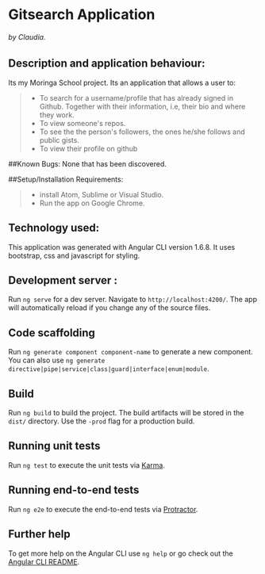 # Gitsearch Application
###### by Claudia.

## Description and application behaviour:
Its my Moringa School project. Its an application that allows a user to:
> * To search for a username/profile that has already signed in Github. Together with their information, i.e, their bio and where they work.
> * To view someone's repos.
> * To see the the person's followers, the ones he/she follows and public gists.
> * To view their profile on github

##Known Bugs:
None that has been discovered.

##Setup/Installation Requirements:
> * install Atom, Sublime or Visual Studio.
> * Run the app on Google Chrome.

## Technology used:
This application was generated with Angular CLI version 1.6.8.
It uses bootstrap, css and javascript for styling.

## Development server :
Run `ng serve` for a dev server. Navigate to `http://localhost:4200/`. The app will automatically reload if you change any of the source files.

## Code scaffolding

Run `ng generate component component-name` to generate a new component. You can also use `ng generate directive|pipe|service|class|guard|interface|enum|module`.

## Build

Run `ng build` to build the project. The build artifacts will be stored in the `dist/` directory. Use the `-prod` flag for a production build.

## Running unit tests

Run `ng test` to execute the unit tests via [Karma](https://karma-runner.github.io).

## Running end-to-end tests

Run `ng e2e` to execute the end-to-end tests via [Protractor](http://www.protractortest.org/).

## Further help

To get more help on the Angular CLI use `ng help` or go check out the [Angular CLI README](https://github.com/angular/angular-cli/blob/master/README.md).
